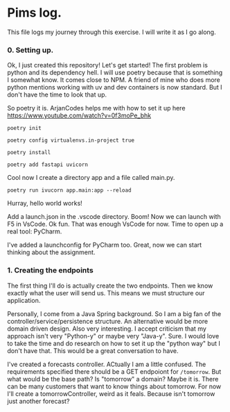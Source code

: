 # Pims log.
This file logs my journey through this exercise. I will write it as I go along. 

### 0. Setting up.
Ok, I just created this repository! Let's get started! The first problem is python and its dependency hell. I will use poetry because that is something I somewhat know. It comes close to NPM. A friend of mine who does more python mentions working with uv and dev containers is now standard. But I don't have the time to look that up.

So poetry it is. ArjanCodes helps me with how to set it up here https://www.youtube.com/watch?v=0f3moPe_bhk

`poetry init`

`poetry config virtualenvs.in-project true`

`poetry install`

`poetry add fastapi uvicorn`

Cool now I create a directory app and a file called main.py.

`poetry run ivucorn app.main:app --reload`

Hurray, hello world works!

Add a launch.json in the .vscode directory. Boom! Now we can launch with F5 in VsCode. Ok fun. That was enough VsCode for now. Time to open up a real tool: PyCharm.

I've added a launchconfig for PyCharm too. Great, now we can start thinking about the assignment. 

### 1. Creating the endpoints

The first thing I'll do is actually create the two endpoints. Then we know exactly what the user will send us. This means we must structure our application.

Personally, I come from a Java Spring background. So I am a big fan of the controller/service/persistence structure. An alternative would be more domain driven design. Also very interesting. I accept criticism that my approach isn't very "Python-y" or maybe very "Java-y". Sure. I would love to take the time and do research on how to set it up the "python way" but I don't have that. This would be a great conversation to have.

I've created a forecasts controller. ACtually I am a little confused. The requirements specified there should be a GET endpoiont for `/tomorrow`. But what would be the base path? Is "tomorrow" a domain? Maybe it is. There can be many customers that want to know things about tomorrow. For now I'll create a tomorrowController, weird as it feals. Because isn't tomorrow just another forecast?


